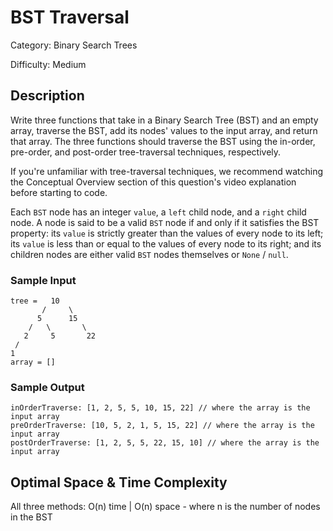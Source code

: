 # BST Traversal

Category: Binary Search Trees

Difficulty: Medium

## Description

Write three functions that take in a Binary Search Tree (BST) and an empty
array, traverse the BST, add its nodes' values to the input array, and return
that array. The three functions should traverse the BST using the in-order,
pre-order, and post-order tree-traversal techniques, respectively.

If you're unfamiliar with tree-traversal techniques, we recommend watching the
Conceptual Overview section of this question's video explanation before
starting to code.

Each `BST` node has an integer `value`, a
`left` child node, and a `right` child node. A node is
said to be a valid `BST` node if and only if it satisfies the BST
property: its `value` is strictly greater than the values of every
node to its left; its `value` is less than or equal to the values
of every node to its right; and its children nodes are either valid
`BST` nodes themselves or `None` / `null`.


### Sample Input
```
tree =   10
       /     \
      5      15
    /   \       \
   2     5       22
 /
1
array = []
```

### Sample Output
```
inOrderTraverse: [1, 2, 5, 5, 10, 15, 22] // where the array is the input array
preOrderTraverse: [10, 5, 2, 1, 5, 15, 22] // where the array is the input array
postOrderTraverse: [1, 2, 5, 5, 22, 15, 10] // where the array is the input array
```

## Optimal Space & Time Complexity

All three methods: O(n) time | O(n) space - where n is the number of nodes in the BST
